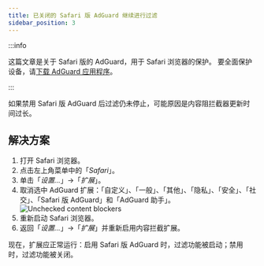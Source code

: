 ```yaml
---
title: 已关闭的 Safari 版 AdGuard 继续进行过滤
sidebar_position: 3
---
```


:::info

这篇文章是关于 Safari 版的 AdGuard，用于 Safari 浏览器的保护。 要全面保护设备，请[下载 AdGuard 应用程序](https://agrd.io/download-kb-adblock)。

:::

如果禁用 Safari 版 AdGuard 后过滤仍未停止，可能原因是内容阻拦截器更新时间过长。

## 解决方案

1. 打开 Safari 浏览器。
2. 点击左上角菜单中的「_Safari_」。
3. 单击「_设置…_」→「_扩展_」。
4. 取消选中 AdGuard 扩展：「自定义」、「一般」、「其他」、「隐私」、「安全」、「社交」、「Safari 版 AdGuard」和「AdGuard 助手」。
   ![Unchecked content blockers](https://cdn.adtidy.org/content/Kb/ad_blocker/safari/adg-safari-unchecked-cbs.png)
5. 重新启动 Safari 浏览器。
6. 返回「_设置..._」→「_扩展_」并重新启用内容拦截扩展。

现在，扩展应正常运行：启用 Safari 版 AdGuard 时，过滤功能被启动；禁用时，过滤功能被关闭。
